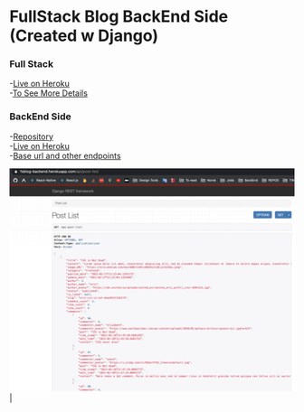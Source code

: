 # FullStack Blog BackEnd Side (Created w Django)

### Full Stack
-[Live on Heroku](https://fs-blogapp.herokuapp.com/)<br/>
-[To See More Details](https://github.com/raymondaksu/Graduation_FrontEnd/blob/main/README.md)<br/>

### BackEnd Side
-[Repository](https://github.com/raymondaksu/Graduation_BackEnd)<br/>
-[Live on Heroku](https://fs-blogapp-django.herokuapp.com/api/post-list/)<br/>
-[Base url and other endpoints](https://fs-blogapp-django.herokuapp.com/)

<img src='https://github.com/SemihDurmus/Index_of_React.js_Projects/blob/main/Assets/blog_backend.png' width='700px'>|
